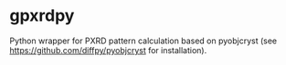 # gpxrdpy
Python wrapper for PXRD pattern calculation based on pyobjcryst (see https://github.com/diffpy/pyobjcryst for installation).

